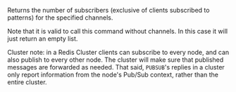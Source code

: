 Returns the number of subscribers (exclusive of clients subscribed to patterns) for the specified channels.

Note that it is valid to call this command without channels. In this case it will just return an empty list.

Cluster note: in a Redis Cluster clients can subscribe to every node, and can also publish to every other node. The cluster will make sure that published messages are forwarded as needed. That said, `PUBSUB`'s replies in a cluster only report information from the node's Pub/Sub context, rather than the entire cluster.
